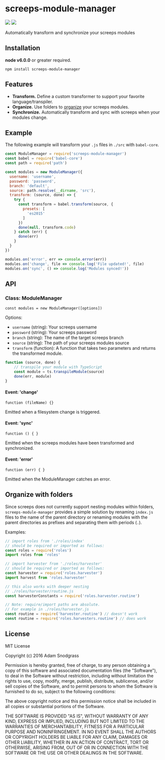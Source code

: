 # screeps-module-manager
![](https://img.shields.io/npm/v/screeps-module-manager.svg)
![](https://david-dm.org/screepers/screeps-module-manager.svg)  

Automatically transform and synchronize your screeps modules

## Installation

**node v6.0.0** or greater required.

```
npm install screeps-module-manager
```

## Features

- **Transform.** Define a custom transformer to support your favorite language/transpiler.
- **Organize.** Use folders to [organize](#organize-with-folders) your screeps modules.
- **Synchronize.** Automatically transform and sync with screeps when your modules change.

## Example

The following example will transform your `.js` files in `./src` with `babel-core`.

```js
const ModuleManager = require('screeps-module-manager')
const babel = require('babel-core')
const path = require('path')

const modules = new ModuleManager({
  username: 'username',
  password: 'password',
  branch: 'default',
  source: path.resolve(__dirname, 'src'),
  transform: (source, done) => {
    try {
      const transform = babel.transform(source, {
        presets: [
          'es2015'
        ]
      })
      done(null, transform.code)
    } catch (err) {
      done(err)
    }
  }
})

modules.on('error', err => console.error(err))
modules.on('change', file => console.log('File updated!', file)
modules.on('sync', () => console.log('Modules synced!'))
```

## API

### Class: ModuleManager

`const modules = new ModuleManager([options])`

Options:

- `username` (string): Your screeps username
- `password` (string): Your screeps password
- `branch` (string): The name of the target screeps branch
- `source` (string): The path of your screeps modules source
- `transform` (function): A function that takes two parameters and returns the transformed module.
```js
function (source, done) {
    // transpile your module with TypeScript
    const module = ts.transpileModule(source)
    done(err, module)
}
```

#### Event: 'change'

`function (fileName) {}`  

Emitted when a filesystem change is triggered.

#### Event: 'sync'

`function () { }`  

Emitted when the screeps modules have been transformed and synchronized.

#### Event: 'error'

`function (err) { }`

Emitted when the ModuleManager catches an error.


## Organize with folders

Since screeps does not currently support nesting modules within folders, `screeps-module-manager` provides a simple solution by renaming `index.js` files to the name of the parent directory or renaming modules with the parent directories as prefixes and separating them with periods (`.`).

Examples:

```js
// import roles from './roles/index'
// should be required or imported as follows:
const roles = require('roles')
import roles from 'roles'

// import harvester from './roles/harvester'
// should be required or imported as follows:
const harvester = require('roles.harvester')
import harvest from 'roles.harvester'

// this also works with deeper nesting
// ./roles/harvester/routine.js
const harvesterConstants = require('roles.harvester.routine')

// Note: require/import paths are absolute.
// For example in ./roles/harvester.js
const routine = require('harvester.routine') // doesn't work
const routine = require('roles.harvesters.routine') // does work

```


## License

MIT License

Copyright (c) 2016 Adam Snodgrass

Permission is hereby granted, free of charge, to any person obtaining a copy
of this software and associated documentation files (the "Software"), to deal
in the Software without restriction, including without limitation the rights
to use, copy, modify, merge, publish, distribute, sublicense, and/or sell
copies of the Software, and to permit persons to whom the Software is
furnished to do so, subject to the following conditions:

The above copyright notice and this permission notice shall be included in all
copies or substantial portions of the Software.

THE SOFTWARE IS PROVIDED "AS IS", WITHOUT WARRANTY OF ANY KIND, EXPRESS OR
IMPLIED, INCLUDING BUT NOT LIMITED TO THE WARRANTIES OF MERCHANTABILITY,
FITNESS FOR A PARTICULAR PURPOSE AND NONINFRINGEMENT. IN NO EVENT SHALL THE
AUTHORS OR COPYRIGHT HOLDERS BE LIABLE FOR ANY CLAIM, DAMAGES OR OTHER
LIABILITY, WHETHER IN AN ACTION OF CONTRACT, TORT OR OTHERWISE, ARISING FROM,
OUT OF OR IN CONNECTION WITH THE SOFTWARE OR THE USE OR OTHER DEALINGS IN THE
SOFTWARE.
